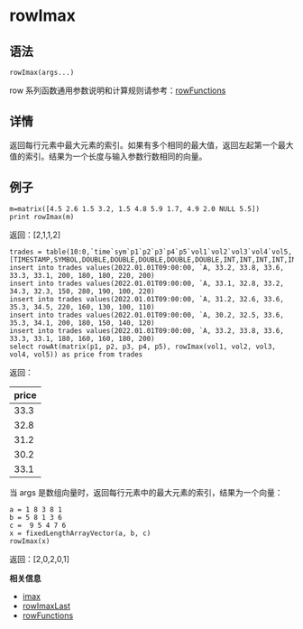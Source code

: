 # rowImax

## 语法

`rowImax(args...)`

row 系列函数通用参数说明和计算规则请参考：[rowFunctions](../themes/rowFunctions.md)

## 详情

返回每行元素中最大元素的索引。如果有多个相同的最大值，返回左起第一个最大值的索引。结果为一个长度与输入参数行数相同的向量。

## 例子

```
m=matrix([4.5 2.6 1.5 3.2, 1.5 4.8 5.9 1.7, 4.9 2.0 NULL 5.5])
print rowImax(m)
```

返回：[2,1,1,2]

```
trades = table(10:0,`time`sym`p1`p2`p3`p4`p5`vol1`vol2`vol3`vol4`vol5,[TIMESTAMP,SYMBOL,DOUBLE,DOUBLE,DOUBLE,DOUBLE,DOUBLE,INT,INT,INT,INT,INT])
insert into trades values(2022.01.01T09:00:00, `A, 33.2, 33.8, 33.6, 33.3, 33.1, 200, 180, 180, 220, 200)
insert into trades values(2022.01.01T09:00:00, `A, 33.1, 32.8, 33.2, 34.3, 32.3, 150, 280, 190, 100, 220)
insert into trades values(2022.01.01T09:00:00, `A, 31.2, 32.6, 33.6, 35.3, 34.5, 220, 160, 130, 100, 110)
insert into trades values(2022.01.01T09:00:00, `A, 30.2, 32.5, 33.6, 35.3, 34.1, 200, 180, 150, 140, 120)
insert into trades values(2022.01.01T09:00:00, `A, 33.2, 33.8, 33.6, 33.3, 33.1, 180, 160, 160, 180, 200)
select rowAt(matrix(p1, p2, p3, p4, p5), rowImax(vol1, vol2, vol3, vol4, vol5)) as price from trades
```

返回：

| price |
| --- |
| 33.3 |
| 32.8 |
| 31.2 |
| 30.2 |
| 33.1 |

当 args 是数组向量时，返回每行元素中的最大元素的索引，结果为一个向量：

```
a = 1 8 3 8 1
b = 5 8 1 3 6
c =  9 5 4 7 6
x = fixedLengthArrayVector(a, b, c)
rowImax(x)
```

返回：[2,0,2,0,1]

**相关信息**

* [imax](../i/imax.html "imax")
* [rowImaxLast](rowimaxlast.html "rowImaxLast")
* [rowFunctions](../themes/rowFunctions.html "rowFunctions")

